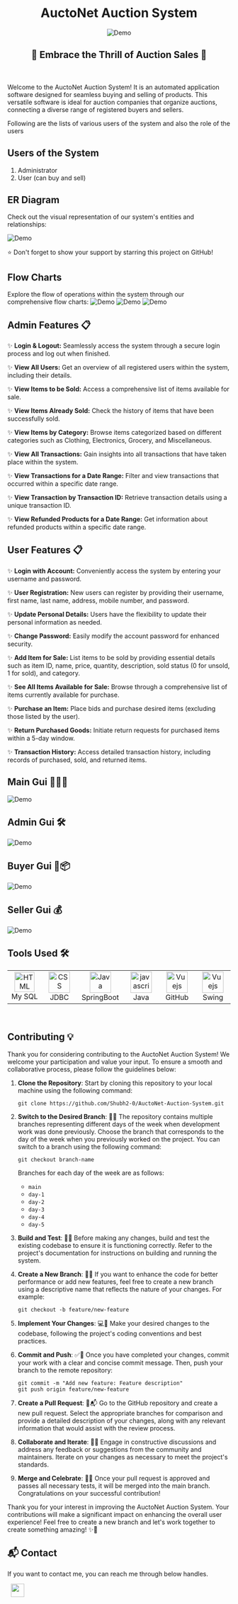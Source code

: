  <h1 align="center">AuctoNet Auction System</h1> 
 

<div align="center">
  <img alt="Demo" src="ReadmeImages/Project%20Log.png" />
</div>
<h2 align="center">🌟 Embrace the Thrill of Auction Sales 🌟</h2>


<br>
<br>
Welcome to the AuctoNet Auction System! It is an automated application software designed for seamless buying and selling of products. This versatile software is ideal for auction companies that organize auctions, connecting a diverse range of registered buyers and sellers.


Following are the lists of various users of the system and also the role of the users

## Users of the System
1. Administrator
2. User (can buy and sell)

## ER Diagram
Check out the visual representation of our system's entities and relationships:

<img alt="Demo" src="ReadmeImages/Er_Diagram.png" />

:star: Don't forget to show your support by starring this project on GitHub!

## Flow Charts
Explore the flow of operations within the system through our comprehensive flow charts:
<img alt="Demo" src="ReadmeImages/adminflow.png" />
<img alt="Demo" src="ReadmeImages/mainflow.png" />
<img alt="Demo" src="ReadmeImages/sellerflow.png" />


## Admin Features 📋

✨ **Login & Logout:** Seamlessly access the system through a secure login process and log out when finished.

✨ **View All Users:** Get an overview of all registered users within the system, including their details.

✨ **View Items to be Sold:** Access a comprehensive list of items available for sale.

✨ **View Items Already Sold:** Check the history of items that have been successfully sold.

✨ **View Items by Category:** Browse items categorized based on different categories such as Clothing, Electronics, Grocery, and Miscellaneous.

✨ **View All Transactions:** Gain insights into all transactions that have taken place within the system.

✨ **View Transactions for a Date Range:** Filter and view transactions that occurred within a specific date range.

✨ **View Transaction by Transaction ID:** Retrieve transaction details using a unique transaction ID.

✨ **View Refunded Products for a Date Range:** Get information about refunded products within a specific date range.


## User Features 📋

✨ **Login with Account:** Conveniently access the system by entering your username and password.

✨ **User Registration:** New users can register by providing their username, first name, last name, address, mobile number, and password.

✨ **Update Personal Details:** Users have the flexibility to update their personal information as needed.

✨ **Change Password:** Easily modify the account password for enhanced security.

✨ **Add Item for Sale:** List items to be sold by providing essential details such as item ID, name, price, quantity, description, sold status (0 for unsold, 1 for sold), and category.

✨ **See All Items Available for Sale:** Browse through a comprehensive list of items currently available for purchase.

✨ **Purchase an Item:** Place bids and purchase desired items (excluding those listed by the user).

✨ **Return Purchased Goods:** Initiate return requests for purchased items within a 5-day window.

✨ **Transaction History:** Access detailed transaction history, including records of purchased, sold, and returned items.


## Main Gui 👨🏻‍💻
<img alt="Demo" src="Pages/main.png" />


## Admin Gui 🛠️
<img alt="Demo" src="Pages/admin.png" />


## Buyer Gui 💱📦
<img alt="Demo" src="Pages/buyer.png" />


## Seller Gui 💰
<img alt="Demo" src="Pages/seller.png" />



## Tools Used 🛠️
<table align="center">
  
  <tr>
      <td align="center" width="100">
        <img src="Tools/mysql.png" width="45" height="45" alt="HTML" />
      <br>My SQL
    </td>
    
 <td align="center" width="100">
        <img src="Tools/jdbc.png" width="48" height="48" alt="CSS" />
      <br>JDBC
    </td> 
    
<td align="center" width="100">
        <img src="Tools/springboot.png" width="48" height="48" alt="Java" />
      <br>SpringBoot
    </td>
    
<td align="center" width="100">
        <img src="Tools/java.png" width="48" height="48" alt="javascript" />
      <br>Java 
    </td>
    
<td align="center" width="100">
        <img src="Tools/github.png" width="48" height="48" alt="Vuejs" />
      <br>GitHub
    </td> 
 <td align="center" width="100">
        <img src="Tools/swing.png" width="48" height="48" alt="Vuejs" />
      <br>Swing
    </td>    
  </tr> 
  </table>


<br>



## Contributing 💡

Thank you for considering contributing to the AuctoNet Auction System! We welcome your participation and value your input. To ensure a smooth and collaborative process, please follow the guidelines below:

1. **Clone the Repository**: Start by cloning this repository to your local machine using the following command:

   ```
   git clone https://github.com/Shubh2-0/AuctoNet-Auction-System.git
   ```

2. **Switch to the Desired Branch**: 📅🌱 The repository contains multiple branches representing different days of the week when development work was done previously. Choose the branch that corresponds to the day of the week when you previously worked on the project. You can switch to a branch using the following command:

   ```
   git checkout branch-name
   ```

   Branches for each day of the week are as follows:
   - `main`
   - `day-1`
   - `day-2`
   - `day-3`
   - `day-4`
   - `day-5`

3. **Build and Test**: 🚀🔬 Before making any changes, build and test the existing codebase to ensure it is functioning correctly. Refer to the project's documentation for instructions on building and running the system.

4. **Create a New Branch**: 🌟🌿 If you want to enhance the code for better performance or add new features, feel free to create a new branch using a descriptive name that reflects the nature of your changes. For example:

   ```
   git checkout -b feature/new-feature
   ```

5. **Implement Your Changes**: 💻🔨 Make your desired changes to the codebase, following the project's coding conventions and best practices.

6. **Commit and Push**: ✅📝 Once you have completed your changes, commit your work with a clear and concise commit message. Then, push your branch to the remote repository:

   ```
   git commit -m "Add new feature: Feature description"
   git push origin feature/new-feature
   ```

7. **Create a Pull Request**: 🔄📬 Go to the GitHub repository and create a new pull request. Select the appropriate branches for comparison and provide a detailed description of your changes, along with any relevant information that would assist with the review process.

8. **Collaborate and Iterate**: 🤝💡 Engage in constructive discussions and address any feedback or suggestions from the community and maintainers. Iterate on your changes as necessary to meet the project's standards.

9. **Merge and Celebrate**: 🎉🔀 Once your pull request is approved and passes all necessary tests, it will be merged into the main branch. Congratulations on your successful contribution!

Thank you for your interest in improving the AuctoNet Auction System. Your contributions will make a significant impact on enhancing the overall user experience! Feel free to create a new branch and let's work together to create something amazing! ✨🚀




<h2>📬 Contact</h2>

If you want to contact me, you can reach me through below handles.


&nbsp;&nbsp;<a href="https://www.linkedin.com/in/shubham-bhati-787319213/"><img src="https://www.felberpr.com/wp-content/uploads/linkedin-logo.png" width="30"></img></a>

